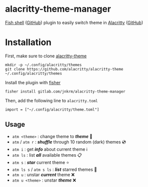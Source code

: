 # alacritty-theme-manager

[Fish shell](https://fishshell.com) ([GitHub](https://github.com/fish-shell/fish-shell)) plugin to easily switch theme in [Alacritty](https://alacritty.org) ([GitHub](https://github.com/alacritty/alacritty))

# Installation

First, make sure to clone [alacritty-theme](https://github.com/alacritty/alacritty-theme)

```
mkdir -p ~/.config/alacritty/themes
git clone https://github.com/alacritty/alacritty-theme ~/.config/alacritty/themes
```

Install the plugin with [fisher](https://github.com/jorgebucaran/awsm.fish)

```
fisher install gitlab.com/jnkrm/alacritty-theme-manager
```

Then, add the following line to `alacritty.toml`

```
import = ["~/.config/alacritty/theme.toml"]
```

## Usage

- `atm <theme>` : change theme to **_theme_** 🌈
- `atm` / `atm r` : **_shuffle_** through 10 random (dark) themes 💿
- `atm i` : get **_info_** about current theme ℹ️
- `atm ls` : list **_all_** available themes 📋
- `atm s` : **_star_** current theme ⭐️
- `atm ls s` / `atm s ls` : **_list_** starred themes 🌟
- `atm u` : unstar **_current_** theme ❌
- `atm u <theme>` : unstar **_theme_** ❌
